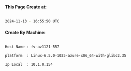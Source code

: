 
   
#### This Page Create at:

```bash

2024-11-13 - 16:55:50 UTC

```

#### Create By Machine:

```bash

Host Name : fv-az1121-557

platform  : Linux-6.5.0-1025-azure-x86_64-with-glibc2.35

Ip Local  : 10.1.0.154

```

